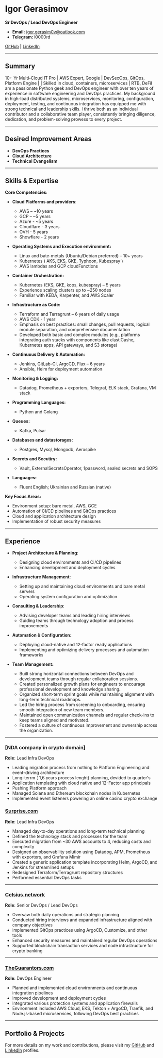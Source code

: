 # Igor Gerasimov

**Sr DevOps / Lead DevOps Engineer**

- **Email:** igor.gerasim0v@outlook.com
- **Telegram:** l0000rd  

[GitHub](https://github.com/IgorGerasimow) | [LinkedIn](https://www.linkedin.com/in/igor-gerasimov-a0bb6b26b/)

---

## Summary

10+ Yr Multi-Cloud IT Pro | AWS Expert, Google | DevSecOps, GitOps, Platform Engine | | Skilled in cloud, containers, microservices | RTB, DeFiI am a passionate Python geek and DevOps engineer with over ten years of experience in software engineering and DevOps practices. My background in high-load distributed systems, microservices, monitoring, configuration, deployment, testing, and continuous integration has equipped me with strong technical and leadership skills. I thrive both as an individual contributor and a collaborative team player, consistently bringing diligence, dedication, and problem-solving prowess to every project.

---

## Desired Improvement Areas

- **DevOps Practices**
- **Cloud Architecture**
- **Technical Evangelism**

---

## Skills & Expertise

**Core Competencies:**

- **Cloud Platforms and providers:**  
  - AWS        – ~10 years 
  - GCP        – ~5 years
  - Azure      - ~5 years
  - Cloudflare - 3 years
  - OVH        - 5 years
  - Showflare  - 2 years 

- **Operating Systems and Execution environment:**  
  - Linux and bate-metals (Ubuntu/Debian preferred) – 10+ years
  - Kubernetes ( AKS, EKS, GKE, Typhoon, Kubespray )
  - AWS lambdas and GCP cloudFunctions

- **Container Orchestration:**  
  - Kubernetes (EKS, GKE, kops, kubespray) – 5 years  
  - Experience scaling clusters up to ~250 nodes  
  - Familiar with KEDA, Karpenter, and AWS Scaler

- **Infrastructure as Code:**  
  - Terraform and Terragrunt – 6 years of daily usage  
  - AWS CDK - 1 year
  - Emphasis on best practices: small changes, pull requests, logical module separation, and comprehensive documentation  
  - Developed both basic and complex modules (e.g., platforms integrating auth stacks with components like elastiCashe, Kubernetes apps, API gateways, and S3 storage)

- **Continuous Delivery & Automation:**  
  - Jenkins, GitLab-CI, ArgoCD, Flux – 6 years  
  - Ansible, Helm for deployment automation

- **Monitoring & Logging:**  
  - Datadog, Prometheus + exporters, Telegraf, ELK stack, Grafana, VM stack

- **Programming Languages:**  
  - Python and Golang

- **Queues:**
  - Kafka, Pulsar

- **Databases and datastorages:**
  - Postgres, Mysql, Mongodb, Aerospike

- **Secrets and Secutiry:**
  - Vault, ExternalSecretsOperator, 1password, sealed secrets and SOPS

- **Languages:**  
  - Fluent English; Ukrainian and Russian (native)
 
    

**Key Focus Areas:**

- Environment setup: bare metal, AWS, GCE  
- Automation of CI/CD pipelines and GitOps practices  
- Cloud and application architecture design  
- Implementation of robust security measures

---

## Experience

- **Project Architecture & Planning:**  
  - Designing cloud environments and CI/CD pipelines  
  - Enhancing development and deployment cycles

- **Infrastructure Management:**  
  - Setting up and maintaining cloud environments and bare metal servers  
  - Operating system configuration and optimization

- **Consulting & Leadership:**  
  - Advising developer teams and leading hiring interviews  
  - Guiding teams through technology adoption and process improvements

- **Automation & Configuration:**
  - Deploying cloud-native and 12-factor ready applications
  - Implementing and optimizing delivery processes and automation frameworks

- **Team Management:**
  - Built strong horizontal connections between DevOps and development teams through regular collaboration sessions.
  - Created personalized growth plans for engineers to encourage professional development and knowledge sharing.
  - Organized short-term sprint goals while maintaining alignment with long-term technical roadmaps.
  - Led the hiring process from screening to onboarding, ensuring smooth integration of new team members.
  - Maintained open communication channels and regular check-ins to keep teams aligned and motivated.
  - Fostered a culture of continuous improvement and ownership across the organization.

---
### [NDA company in crypto domain]
**Role:** Lead Infra DevOps
- Leading migration process from nothing to Platform Engineering and event-driving architecture
- Long-terrm ( 1,6 years process lenght) planning, devided to quarter's
- Application templating with cloud native and 12-Factor app principals
- Pushing Platform approach
- Managed Solana and Ethereum blockchain nodes in Kubernetes
- Implemented event listeners powering an online casino crypto exchange

### [Surprise.com](https://surprise.com/)
**Role:** Lead Infra DevOps  
- Managed day-to-day operations and long-term technical planning  
- Defined the technology stack and processes for the team  
- Executed migration from ~30 AWS accounts to 4, reducing costs and complexity  
- Designed an observability solution using Datadog, APM, Prometheus with exporters, and Grafana Mimir  
- Created a generic application template incorporating Helm, ArgoCD, and Jenkins for streamlined setups  
- Redesigned Terraform/Terragrunt repository structures  
- Performed essential DevOps tasks

---

### [Celsius.network](https://celsius.network/)
**Role:** Senior DevOps / Lead DevOps  
- Oversaw both daily operations and strategic planning  
- Conducted hiring interviews and expanded infrastructure aligned with company objectives
- Implemented GitOps practices using ArgoCD, Customize, and other tools
- Enhanced security measures and maintained regular DevOps operations
- Supported blockchain transaction services and node infrastructure for crypto banking

---

### [TheGuarantors.com](https://www.theguarantors.com/)
**Role:** DevOps Engineer  
- Planned and implemented cloud environments and continuous integration pipelines  
- Improved development and deployment cycles  
- Integrated various protection systems and application firewalls  
- Environment included AWS Cloud, EKS, Tekton + ArgoCD, Traefik, and Node.js-based microservices, following DevOps best practices

---

## Portfolio & Projects

For more details on my work and contributions, please visit my [GitHub](https://github.com/IgorGerasimow) and [LinkedIn](https://www.linkedin.com/in/igor-gerasimov-a0bb6b26b) profiles.
